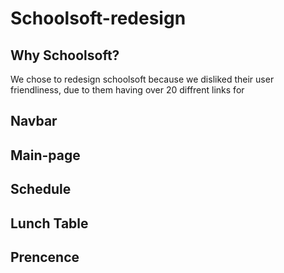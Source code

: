 # Schoolsoft-redesign

## Why Schoolsoft?
  We chose to redesign schoolsoft because we disliked their user friendliness, due to them having over 20 diffrent links for

## Navbar

## Main-page

## Schedule

## Lunch Table

## Prencence
